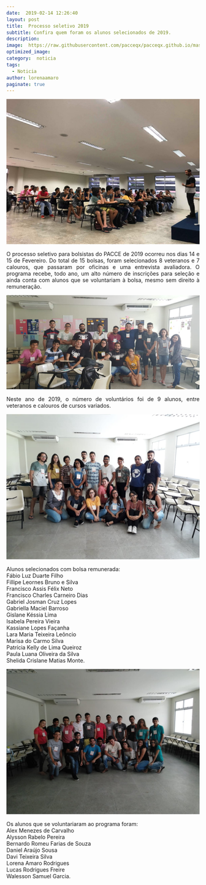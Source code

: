 ```yaml
---
date:  2019-02-14 12:26:40
layout: post
title:  Processo seletivo 2019
subtitle: Confira quem foram os alunos selecionados de 2019.
description: 
image:  https://raw.githubusercontent.com/pacceqx/pacceqx.github.io/master/assets/pic/2019-02-14/capa.png
optimized_image: 
category:  noticia
tags:
  - Noticia
author: lorenaamaro
paginate: true
---
```

![](https://raw.githubusercontent.com/pacceqx/pacceqx.github.io/master/assets/pic/2019-02-14/img1.jpg)


<p style = "text-align: justify">
O processo seletivo para bolsistas do PACCE de 2019 ocorreu nos dias 14 e 15 de Fevereiro. Do total de 15 bolsas, foram selecionados 8 veteranos e 7 calouros, que passaram por oficinas e uma entrevista avaliadora. O programa recebe, todo ano, um alto número de inscrições para seleção e ainda conta com alunos que se voluntariam à bolsa, mesmo sem direito à remuneração.
</p>

![](https://raw.githubusercontent.com/pacceqx/pacceqx.github.io/master/assets/pic/2019-02-14/img2.jpg)


<p style = "text-align: justify">
Neste ano de 2019, o número de voluntários foi de 9 alunos, entre veteranos e calouros de cursos variados.
</p>

![](https://raw.githubusercontent.com/pacceqx/pacceqx.github.io/master/assets/pic/2019-02-14/img3.jpg)


<p style = "text-align: justify">
Alunos selecionados com bolsa remunerada:<br>
Fábio Luz Duarte Filho <br>
Fillipe Leornes Bruno e Silva <br>
Francisco Assis Félix Neto <br>
Francisco Charles Carneiro Dias <br>
Gabriel Josman Cruz Lopes <br>
Gabriella Maciel Barroso <br>
Gislane Késsia Lima <br>
Isabela Pereira Vieira <br>
Kassiane Lopes Façanha <br>
Lara Maria Teixeira Leôncio <br>
Marisa do Carmo Silva <br>
Patrícia Kelly de Lima Queiroz <br>
Paula Luana Oliveira da Silva <br>
Shelida Crislane Matias Monte.
</p>

![](https://raw.githubusercontent.com/pacceqx/pacceqx.github.io/master/assets/pic/2019-02-14/img4.jpg)

<p>
Os alunos que se voluntariaram ao programa foram:<br>
Alex Menezes de Carvalho<br>
Alysson Rabelo Pereira <br>
Bernardo Romeu Farias de Souza <br>
Daniel Araújo Sousa <br>
Davi Teixeira Silva<br>
Lorena Amaro Rodrigues<br>
Lucas Rodrigues Freire <br>
Walesson Samuel Garcia.
</p>

